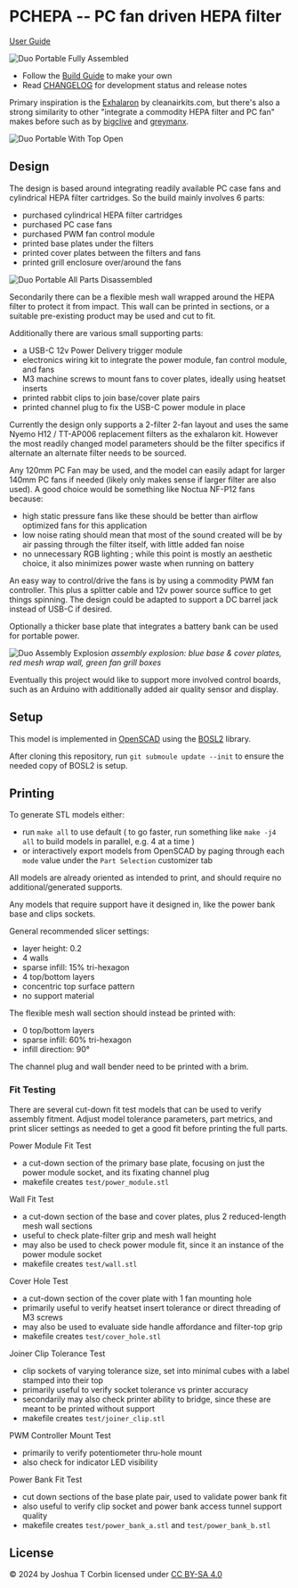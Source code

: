 # PCHEPA -- PC fan driven HEPA filter

[User Guide](user_guide/v1.md)

![Duo Portable Fully Assembled](duo/photos/front_complete.png)

- Follow the [Build Guide](build_guide.md) to make your own
- Read [CHANGELOG](CHANGELOG.md) for development status and release notes

Primary inspiration is the [Exhalaron][exhalaron] by cleanairkits.com, but there's also a strong similarity to other
"integrate a commodity HEPA filter and PC fan" makes before such as by [bigclive][bigclive_diy_hepa] and [greymanx][greymanx_diy_hepa].

![Duo Portable With Top Open](duo/photos/grill_open.png)

## Design

The design is based around integrating readily available PC case fans and cylindrical HEPA filter cartridges.
So the build mainly involves 6 parts:
- purchased cylindrical HEPA filter cartridges
- purchased PC case fans
- purchased PWM fan control module
- printed base plates under the filters
- printed cover plates between the filters and fans
- printed grill enclosure over/around the fans

![Duo Portable All Parts Disassembled](duo/photos/all_parts_spread.png)

Secondarily there can be a flexible mesh wall wrapped around the HEPA filter to
protect it from impact. This wall can be printed in sections, or a suitable
pre-existing product may be used and cut to fit.

Additionally there are various small supporting parts:
- a USB-C 12v Power Delivery trigger module
- electronics wiring kit to integrate the power module, fan control module, and fans
- M3 machine screws to mount fans to cover plates, ideally using heatset inserts
- printed rabbit clips to join base/cover plate pairs
- printed channel plug to fix the USB-C power module in place

Currently the design only supports a 2-filter 2-fan layout and uses the same Nyemo H12 / TT-AP006 replacement filters as the exhalaron kit.
However the most readily changed model parameters should be the filter specifics if alternate an alternate filter needs to be sourced.

Any 120mm PC Fan may be used, and the model can easily adapt for larger 140mm PC fans
if needed (likely only makes sense if larger filter are also used).
A good choice would be something like Noctua NF-P12 fans because:
- high static pressure fans like these should be better than airflow optimized fans for this application
- low noise rating should mean that most of the sound created will be by air passing through the filter itself, with little added fan noise
- no unnecessary RGB lighting ; while this point is mostly an aesthetic choice, it also minimizes power waste when running on battery

An easy way to control/drive the fans is by using a commodity PWM fan controller.
This plus a splitter cable and 12v power source suffice to get things spinning.
The design could be adapted to support a DC barrel jack instead of USB-C if desired.

Optionally a thicker base plate that integrates a battery bank can be used for portable power.

![Duo Assembly Explosion](duo/as_explode.gif)
*assembly explosion: blue base & cover plates, red mesh wrap wall, green fan grill boxes*

Eventually this project would like to support more involved control boards,
such as an Arduino with additionally added air quality sensor and display.

## Setup

This model is implemented in [OpenSCAD][openscad] using the [BOSL2][bosl2] library.

After cloning this repository, run `git submoule update --init` to ensure the needed copy of BOSL2 is setup.

## Printing

To generate STL models either:
- run `make all` to use default ( to go faster, run something like `make -j4 all` to build models in parallel, e.g. 4 at a time )
- or interactively export models from OpenSCAD by paging through each `mode` value under the `Part Selection` customizer tab

All models are already oriented as intended to print, and should require no additional/generated supports.

Any models that require support have it designed in, like the power bank base and clips sockets.

General recommended slicer settings:
- layer height: 0.2
- 4 walls
- sparse infill: 15% tri-hexagon
- 4 top/bottom layers
- concentric top surface pattern
- no support material

The flexible mesh wall section should instead be printed with:
- 0 top/bottom layers
- sparse infill: 60% tri-hexagon
- infill direction: 90°

The channel plug and wall bender need to be printed with a brim.

### Fit Testing

There are several cut-down fit test models that can be used to verify assembly fitment.
Adjust model tolerance parameters, part metrics, and print slicer settings as needed to get a good fit before printing the full parts.

Power Module Fit Test
- a cut-down section of the primary base plate, focusing on just the power module socket, and its fixating channel plug
- makefile creates `test/power_module.stl`

Wall Fit Test
- a cut-down section of the base and cover plates, plus 2 reduced-length mesh wall sections
- useful to check plate-filter grip and mesh wall height
- may also be used to check power module fit, since it an instance of the power module socket
- makefile creates `test/wall.stl`

Cover Hole Test
- a cut-down section of the cover plate with 1 fan mounting hole
- primarily useful to verify heatset insert tolerance or direct threading of M3 screws
- may also be used to evaluate side handle affordance and filter-top grip
- makefile creates `test/cover_hole.stl`

Joiner Clip Tolerance Test
- clip sockets of varying tolerance size, set into minimal cubes with a label stamped into their top
- primarily useful to verify socket tolerance vs printer accuracy
- secondarily may also check printer ability to bridge, since these are meant to be printed without support
- makefile creates `test/joiner_clip.stl`

PWM Controller Mount Test
- primarily to verify potentiometer thru-hole mount
- also check for indicator LED visibility

Power Bank Fit Test
- cut down sections of the base plate pair, used to validate power bank fit
- also useful to verify clip socket and power bank access tunnel support quality
- makefile creates `test/power_bank_a.stl` and `test/power_bank_b.stl`

## License

© 2024 by Joshua T Corbin licensed under [CC BY-SA 4.0][ccbysa4]

[bigclive_diy_hepa]: https://www.youtube.com/watch?v=6Vmh2Ip2Vxg
[exhalaron]: https://www.cleanairkits.com/products/exhalaron
[greymanx_diy_hepa]: https://www.printables.com/model/386124

[bosl2]: https://github.com/BelfrySCAD/BOSL2
[ccbysa4]: http://creativecommons.org/licenses/by-sa/4.0
[openscad]: https://openscad.org/
